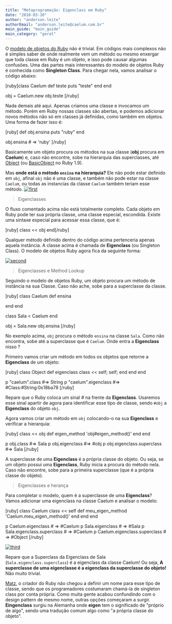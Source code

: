 ```yaml
---
title: "Metaprogramação: Eigenclass em Ruby"
date: "2010-03-10"
author: "anderson.leite"
authorEmail: "anderson.leite@caelum.com.br"
main_guide: "main_guide"
main_category: "geral"
---
```


O [modelo de objetos do Ruby](http://andersonleiteblog.wordpress.com/2010/02/09/metaprogramacao-ruby-object-model/) não é trivial. Em códigos mais complexos não é simples saber de onde realmente vem um método ou mesmo enxergar que toda classe em Ruby é um objeto, e isso pode causar algumas confusões. Uma das partes mais interessantes do modelo de objetos Ruby é conhecida como **Singleton Class**. Para chegar nela, vamos analisar o código abaixo:

\[ruby\]class Caelum def teste puts "teste" end end

obj = Caelum.new obj.teste \[/ruby\]

Nada demais até aqui. Apenas criamos uma classe e invocamos um método. Porém em Ruby nossas classes são abertas, e podemos adicionar novos métodos não só em classes já definidas, como também em objetos. Uma forma de fazer isso é:

\[ruby\] def obj.ensina puts "ruby" end

obj.ensina # => 'ruby' \[/ruby\]

Basicamente um objeto procura os métodos na sua classe (**obj** procura em **Caelum**) e, caso não encontre, sobe na hierarquia das superclasses, até [Object](http://ruby-doc.org/core/classes/Object.html) (ou [BasicObject](http://ruby-doc.org/core-1.9/classes/BasicObject.html) no Ruby 1.9).

Mas **onde está o método `ensina` na hierarquia?** Ele não pode estar definido em `obj`, afinal `obj` não é uma classe, e também não pode estar na classe `Caelum`, ou todas as instancias da classe `Caelum` também teriam esse método. [![](https://blog.caelum.com.br/wp-content/uploads/2010/03/first.png "first")](https://blog.caelum.com.br/wp-content/uploads/2010/03/first.png)

> Eigenclasses

O fluxo comentado acima não está totalmente completo. Cada objeto em Ruby pode ter sua própria classe, uma classe especial, escondida. Existe uma sintaxe especial para acessar essa classe, que é:

\[ruby\] class << obj end\[/ruby\]

Qualquer método definido dentro do código acima pertenceria apenas aquela instância. A classe acima é chamada de **Eigenclass** (ou Singleton Class). O modelo de objetos Ruby agora fica da seguinte forma:

[![](https://blog.caelum.com.br/wp-content/uploads/2010/03/second.png "second")](https://blog.caelum.com.br/wp-content/uploads/2010/03/second.png)

> Eigenclasses e Method Lookup

Seguindo o modelo de objetos Ruby, um objeto procura um método de instância na sua Classe. Caso não ache, sobe para a superclasse da classe.

\[ruby\] class Caelum def ensina

end end

class Sala < Caelum end

obj = Sala.new obj.ensina \[/ruby\]

No exemplo acima, `obj` procura o método `ensina` na classe `Sala`. Como não encontra, sobe até a superclasse que é `Caelum`. Onde entra a **Eigenclass** nisso ?

Primeiro vamos criar um método em todos os objetos que retorne a **Eigenclass** de um objeto:

\[ruby\] class Object def eigenclass class << self; self; end end end

p "caelum".class #=> String p "caelum".eigenclass #=> #Class:#String:0x18ba78 \[/ruby\]

Repare que o Ruby coloca um sinal _#_ na frente da **Eigenclass**. Usaremos esse sinal apartir de agora para identificar esse tipo de classe, sendo `#obj` a **Eigenclass** do objeto `obj`.

Agora vamos criar um método em `obj` colocando-o na sua **Eigenclass** e verificar a hierarquia:

\[ruby\] class << obj def eigen\_method 'obj#eigen\_method()' end end

p obj.class #=> Sala p obj.eigenclass #=> #obj p obj.eigenclass.superclass #=> Sala \[/ruby\]

A superclasse de uma **Eigenclass** é a própria classe do objeto. Ou seja, se um objeto possui uma **Eigenclass**, Ruby inicia a procura do método nela. Caso não encontre, sobe para a primeira superclasse (que é a própria classe do objeto).

> Eigenclasses e herança

Para completar o modelo, quem é a superclasse de uma **Eigenclass**? Vamos adicionar uma eigenclass na classe Caelum e analisar o modelo:

\[ruby\] class Caelum class << self def meu\_eigen\_method 'Caelum.meu\_eigen\_method()' end end end

p Caelum.eigenclass # => #Caelum p Sala.eigenclass # => #Sala p Sala.eigenclass.superclass # => #Caelum p Caelum.eigenclass.superclass # => #Object \[/ruby\]

[![](https://blog.caelum.com.br/wp-content/uploads/2010/03/third.png "third")](https://blog.caelum.com.br/wp-content/uploads/2010/03/third.png)

Repare que a Superclass da Eigenclass de Sala (`Sala.eigenclass.superclass`) é a eigenclass da classe Caelum! Ou seja, **A superclasse de uma eigenclasse é a eigenclass da superclasse do objeto!** Não muito trivial.

[Matz](http://pt.wikipedia.org/wiki/Yukihiro_Matsumoto), o criador do Ruby não chegou a definir um nome para esse tipo de classe, sendo que os programadores costumaram chamá-la de singleton class por conta própria. Como muita gente acabou confundindo com o design pattern de mesmo nome, outras opções começaram a surgir. **Eingenclass** surgiu na Alemanha onde **eigen** tem o significado de "próprio de algo", sendo uma tradução comum algo como "a própria classe do objeto".

